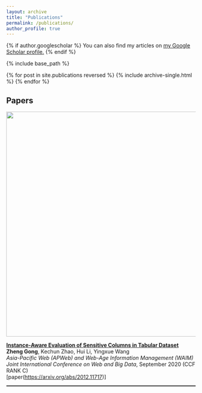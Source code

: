 ```yaml
---
layout: archive
title: "Publications"
permalink: /publications/
author_profile: true
---
```


{% if author.googlescholar %}
  You can also find my articles on <u><a href="{{author.googlescholar}}">my Google Scholar profile</a>.</u>
{% endif %}

{% include base_path %}

{% for post in site.publications reversed %}
  {% include archive-single.html %}
{% endfor %}

## Papers
<p float='left'>
	<img src="https://qiyan98.github.io/images/social-nce.png" width="600"/> 
</p>

**[Instance-Aware Evaluation of Sensitive Columns in Tabular Dataset](https://link.springer.com/chapter/10.1007/978-3-030-60259-8_2)**
<br/>
 **Zheng Gong**, Kechun Zhao, Hui Li, Yingxue Wang
<br/>
*Asia-Pacific Web (APWeb) and Web-Age Information Management (WAIM) Joint International Conference on Web and Big Data*, September 2020 (CCF RANK C)
<br/>
[paper(https://arxiv.org/abs/2012.11717)] 

<hr style="border:1px solid gray"/> 

